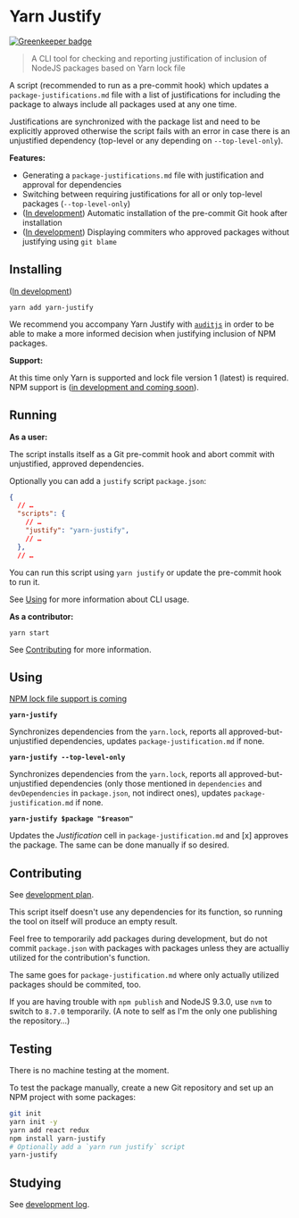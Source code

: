 # Yarn Justify

[![Greenkeeper badge](https://badges.greenkeeper.io/TomasHubelbauer/yarn-justify.svg)](https://greenkeeper.io/)

> A CLI tool for checking and reporting justification of inclusion of NodeJS packages based on Yarn lock file

A script (recommended to run as a pre-commit hook) which updates a `package-justifications.md` file with a list
of justifications for including the package to always include all packages used at any one time.

Justifications are synchronized with the package list and need to be explicitly approved otherwise the script
fails with an error in case there is an unjustified dependency (top-level or any depending on `--top-level-only`).

**Features:**

- Generating a `package-justifications.md` file with justification and approval for dependencies
- Switching between requiring justifications for all or only top-level packages (`--top-level-only`)
- ([In development](doc/tasks.md)) Automatic installation of the pre-commit Git hook after installation
- ([In development](doc/tasks.md)) Displaying commiters who approved packages without justifying using `git blame`

## Installing

([In development](doc/tasks.md))

`yarn add yarn-justify`

We recommend you accompany Yarn Justify with [`auditjs`](https://www.npmjs.com/package/auditjs)
in order to be able to make a more informed decision when justifying inclusion of NPM packages.

**Support:**

At this time only Yarn is supported and lock file version 1 (latest) is required.
NPM support is ([in development and coming soon](doc/tasks.md)).

## Running

**As a user:**

The script installs itself as a Git pre-commit hook and abort commit with unjustified, approved dependencies.

Optionally you can add a `justify` script `package.json`:

```json
{
  // …
  "scripts": {
    // …
    "justify": "yarn-justify",
    // …
  },
  // …
```

You can run this script using `yarn justify` or update the pre-commit hook to run it.

See [Using](#using) for more information about CLI usage.

**As a contributor:**

`yarn start`

See [Contributing](#contributing) for more information.

## Using

[NPM lock file support is coming](doc/tasks.md)

**`yarn-justify`**

Synchronizes dependencies from the `yarn.lock`, reports all approved-but-unjustified dependencies,
updates `package-justification.md` if none.

**`yarn-justify --top-level-only`**

Synchronizes dependencies from the `yarn.lock`, reports all approved-but-unjustified dependencies
(only those mentioned in `dependencies` and `devDependencies` in `package.json`, not indirect ones),
updates `package-justification.md` if none.

**`yarn-justify $package "$reason"`**

Updates the *Justification* cell in `package-justification.md` and [x] approves the package.
The same can be done manually if so desired.

## Contributing

See [development plan](doc/tasks.md).

This script itself doesn't use any dependencies for its function, so running the tool
on itself will produce an empty result.

Feel free to temporarily add packages during development, but do not commit `package.json`
with packages with packages unless they are actualliy utilized for the contribution's function.

The same goes for `package-justification.md` where only actually utilized packages should be commited, too.

If you are having trouble with `npm publish` and NodeJS 9.3.0, use `nvm` to switch to `8.7.0` temporarily.
(A note to self as I'm the only one publishing the repository…)

## Testing

There is no machine testing at the moment.

To test the package manually, create a new Git repository and set up an NPM project with some packages:

```sh
git init
yarn init -y
yarn add react redux
npm install yarn-justify
# Optionally add a `yarn run justify` script
yarn-justify
```

## Studying

See [development log](doc/notes.md).
